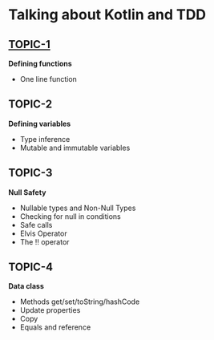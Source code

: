 # Talking about Kotlin and TDD

## [TOPIC-1](https://github.com/danilopaiva/kotlin-tdd-webinar/blob/master/src/test/kotlin/com/github/danilopaiva/webinar/kotlin/Topic1.kt)

**Defining functions**

* One line function

## TOPIC-2

**Defining variables**

* Type inference
* Mutable and immutable variables

## TOPIC-3 

**Null Safety**

* Nullable types and Non-Null Types
* Checking for null in conditions
* Safe calls
* Elvis Operator
* The !! operator

## TOPIC-4

**Data class**

* Methods get/set/toString/hashCode
* Update properties
* Copy
* Equals and reference